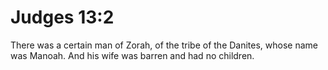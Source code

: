 # Judges 13:2

There was a certain man of Zorah, of the tribe of the Danites, whose name was Manoah. And his wife was barren and had no children.
